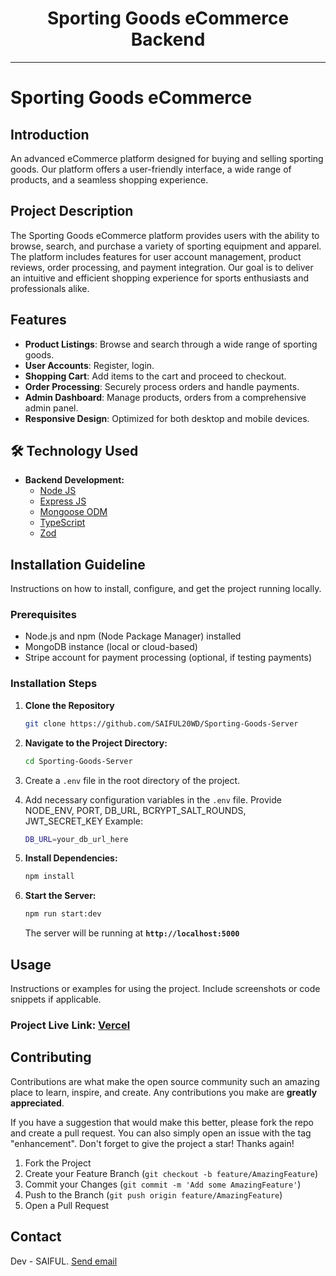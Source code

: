 <div align="center">
  <h1>Sporting Goods eCommerce Backend</h1>
</div>

---

# Sporting Goods eCommerce

## Introduction

An advanced eCommerce platform designed for buying and selling sporting goods. Our platform offers a user-friendly interface, a wide range of products, and a seamless shopping experience.

## Project Description

The Sporting Goods eCommerce platform provides users with the ability to browse, search, and purchase a variety of sporting equipment and apparel. The platform includes features for user account management, product reviews, order processing, and payment integration. Our goal is to deliver an intuitive and efficient shopping experience for sports enthusiasts and professionals alike.

## Features

-   **Product Listings**: Browse and search through a wide range of sporting goods.
-   **User Accounts**: Register, login.
-   **Shopping Cart**: Add items to the cart and proceed to checkout.
-   **Order Processing**: Securely process orders and handle payments.
-   **Admin Dashboard**: Manage products, orders from a comprehensive admin panel.
-   **Responsive Design**: Optimized for both desktop and mobile devices.

## 🛠️ Technology Used

-   **Backend Development:**
    -   [Node JS][Node-url]
    -   [Express JS][Express-url]
    -   [Mongoose ODM][Mongoose-url]
    -   [TypeScript][Typescript-url]
    -   [Zod][Zod-url]

## Installation Guideline

Instructions on how to install, configure, and get the project running locally.

### Prerequisites

-   Node.js and npm (Node Package Manager) installed
-   MongoDB instance (local or cloud-based)
-   Stripe account for payment processing (optional, if testing payments)

### Installation Steps

1. **Clone the Repository**

    ```bash
    git clone https://github.com/SAIFUL20WD/Sporting-Goods-Server
    ```

2. **Navigate to the Project Directory:**

    ```bash
    cd Sporting-Goods-Server
    ```

3. Create a `.env` file in the root directory of the project.

4. Add necessary configuration variables in the `.env` file. Provide NODE_ENV, PORT, DB_URL, BCRYPT_SALT_ROUNDS, JWT_SECRET_KEY
   Example:

    ```bash
    DB_URL=your_db_url_here
    ```

5. **Install Dependencies:**

    ```bash
    npm install
    ```

6. **Start the Server:**

    ```bash
    npm run start:dev
    ```

    The server will be running at **`http://localhost:5000`**

## Usage

Instructions or examples for using the project. Include screenshots or code snippets if applicable.

### Project Live Link: [Vercel](https://sporting-goods-server-nine.vercel.app/)

## Contributing

Contributions are what make the open source community such an amazing place to learn, inspire, and create. Any contributions you make are **greatly appreciated**.

If you have a suggestion that would make this better, please fork the repo and create a pull request. You can also simply open an issue with the tag "enhancement".
Don't forget to give the project a star! Thanks again!

1. Fork the Project
2. Create your Feature Branch (`git checkout -b feature/AmazingFeature`)
3. Commit your Changes (`git commit -m 'Add some AmazingFeature'`)
4. Push to the Branch (`git push origin feature/AmazingFeature`)
5. Open a Pull Request

## Contact

Dev - SAIFUL. <a href="mailto:saiful2076af@gmail.com">Send email</a>

[product-screenshot]: images/screenshot.png
[Node.js]: https://nodejs.org/static/logos/nodejsDark.svg
[Node-url]: https://nodejs.org/en/download/prebuilt-installer
[Express-url]: https://expressjs.com/
[Mongoose-url]: https://mongoosejs.com/
[Typescript-url]: https://www.typescriptlang.org/
[Zod-url]: https://zod.dev/
